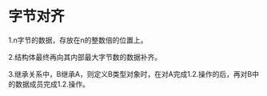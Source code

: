 # 字节对齐
1.n字节的数据，存放在n的整数倍的位置上。

2.结构体最终再向其内部最大字节数的数据补齐。

3.继承关系中，B继承A，则定义B类型对象时，在对A完成1.2.操作的后，再对B中的数据成员完成1.2.操作。